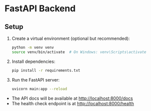 # FastAPI Backend

## Setup

1. Create a virtual environment (optional but recommended):
   ```bash
   python -m venv venv
   source venv/bin/activate  # On Windows: venv\Scripts\activate
   ```

2. Install dependencies:
   ```bash
   pip install -r requirements.txt
   ```

3. Run the FastAPI server:
   ```bash
   uvicorn main:app --reload
   ```

- The API docs will be available at [http://localhost:8000/docs](http://localhost:8000/docs)
- The health check endpoint is at [http://localhost:8000/health](http://localhost:8000/health) 